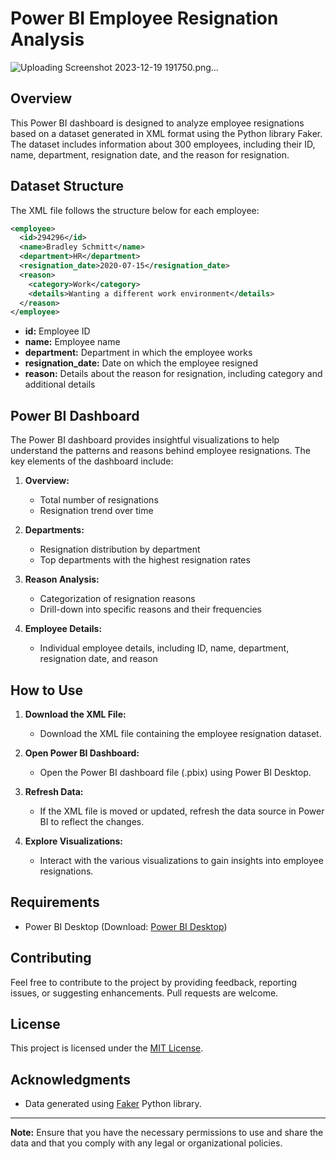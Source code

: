 # Power BI Employee Resignation Analysis

![Uploading Screenshot 2023-12-19 191750.png…]()


## Overview

This Power BI dashboard is designed to analyze employee resignations based on a dataset generated in XML format using the Python library Faker. The dataset includes information about 300 employees, including their ID, name, department, resignation date, and the reason for resignation.

## Dataset Structure

The XML file follows the structure below for each employee:

```xml
<employee>
  <id>294296</id>
  <name>Bradley Schmitt</name>
  <department>HR</department>
  <resignation_date>2020-07-15</resignation_date>
  <reason>
    <category>Work</category>
    <details>Wanting a different work environment</details>
  </reason>
</employee>
```

- **id:** Employee ID
- **name:** Employee name
- **department:** Department in which the employee works
- **resignation_date:** Date on which the employee resigned
- **reason:** Details about the reason for resignation, including category and additional details

## Power BI Dashboard

The Power BI dashboard provides insightful visualizations to help understand the patterns and reasons behind employee resignations. The key elements of the dashboard include:

1. **Overview:**
   - Total number of resignations
   - Resignation trend over time

2. **Departments:**
   - Resignation distribution by department
   - Top departments with the highest resignation rates

3. **Reason Analysis:**
   - Categorization of resignation reasons
   - Drill-down into specific reasons and their frequencies

4. **Employee Details:**
   - Individual employee details, including ID, name, department, resignation date, and reason

## How to Use

1. **Download the XML File:**
   - Download the XML file containing the employee resignation dataset.

2. **Open Power BI Dashboard:**
   - Open the Power BI dashboard file (.pbix) using Power BI Desktop.

3. **Refresh Data:**
   - If the XML file is moved or updated, refresh the data source in Power BI to reflect the changes.

4. **Explore Visualizations:**
   - Interact with the various visualizations to gain insights into employee resignations.

## Requirements

- Power BI Desktop (Download: [Power BI Desktop](https://powerbi.microsoft.com/desktop/))

## Contributing

Feel free to contribute to the project by providing feedback, reporting issues, or suggesting enhancements. Pull requests are welcome.

## License

This project is licensed under the [MIT License](LICENSE.md).

## Acknowledgments

- Data generated using [Faker](https://faker.readthedocs.io/en/master/) Python library.

---

**Note:** Ensure that you have the necessary permissions to use and share the data and that you comply with any legal or organizational policies.
